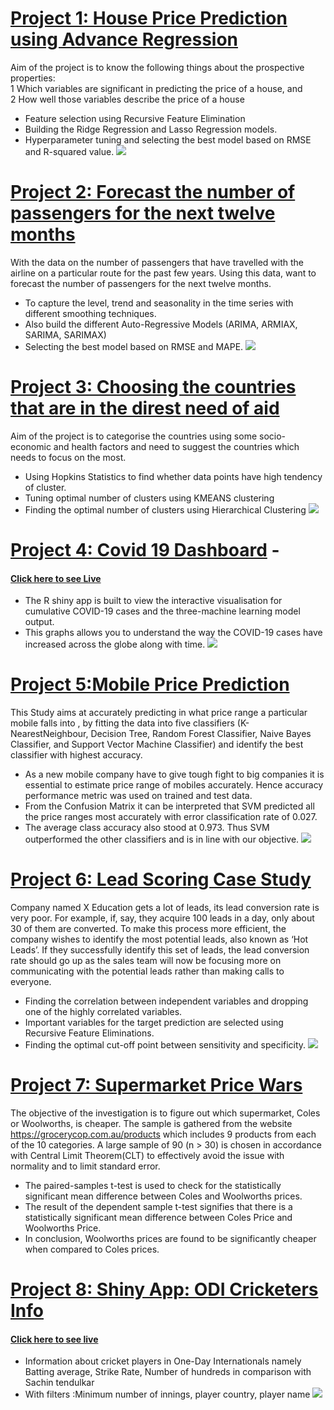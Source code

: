 # [Project 1: House Price Prediction using Advance Regression](https://github.com/Anilbiradar014/House-Price-Prediction-Using-Advance-Regression/blob/main/README.md)
Aim of the project is to know the following things about the prospective properties:<br/>
1 Which variables are significant in predicting the price of a house, and<br/>
2 How well those variables describe the price of a house
+ Feature selection using Recursive Feature Elimination 
+ Building the Ridge Regression and Lasso Regression models.
+ Hyperparameter tuning and selecting the best model based on RMSE and R-squared value.
![](/Images/Result_P1.png)


# [Project 2: Forecast the number of passengers for the next twelve months](https://github.com/Anilbiradar014/Forecast-the-number-of-passengers-for-the-next-twelve-months)

With the data on the number of passengers that have travelled with the airline on a particular route for the past few years. Using this data, want to forecast the number of passengers for the next twelve months.

+ To capture the level, trend and seasonality in the time series with different smoothing techniques.
+ Also build the different Auto-Regressive Models (ARIMA, ARMIAX, SARIMA, SARIMAX)
+ Selecting the best model based on RMSE and MAPE.
![](/Images/SARIMAX_P2.png)

# [Project 3: Choosing the countries that are in the direst need of aid](https://github.com/Anilbiradar014/choosing-the-countries-that-are-in-the-direst-need-of-aid.)
Aim of the project is to categorise the countries using some socio-economic and health factors and need to suggest the countries which needs to focus on the most.
* Using Hopkins Statistics to find whether data points have high tendency of cluster.
* Tuning optimal number of clusters using KMEANS clustering 
* Finding the optimal number of clusters using Hierarchical Clustering
![](/Images/Clustering_P3.png)

# [Project 4: Covid 19 Dashboard](https://github.com/Anilbiradar014/Covid-19-Dashboard-R-Shiny) - 
#### [Click here to see Live](https://anilbiradar.shinyapps.io/Covid19Dashboard/)
* The R shiny app is built to view the interactive visualisation for cumulative COVID-19 cases and the three-machine learning model output. 
* This graphs allows you to understand the way the COVID-19 cases have increased across the globe along with time.
![](/Images/Covid_P4.png)

# [Project 5:Mobile Price Prediction](https://github.com/Anilbiradar014/mobile-price-prediction)
This Study aims at accurately predicting in what price range a particular mobile falls into , by fitting the data into five classifiers (K-NearestNeighbour, Decision Tree, Random Forest Classifier, Naive Bayes Classifier, and Support Vector Machine Classifier) and identify the best classifier with highest accuracy.
* As a new mobile company have to give tough fight to big companies it is essential to estimate price range of mobiles accurately. Hence accuracy performance metric was used on trained and test data.
* From the Confusion Matrix it can be interpreted that SVM predicted all the price ranges most accurately with error classification rate of 0.027.
* The average class accuracy also stood at 0.973. Thus SVM outperformed the other classifiers and is in line with our objective.
![](/Images/Mobile_price_p5.png)

# [Project 6: Lead Scoring Case Study](https://github.com/Anilbiradar014/Lead-Scoring-Case-Study/blob/main/Lead_Scoring_Assignment.ipynb)
Company named X Education gets a lot of leads, its lead conversion rate is very poor. For example, if, say, they acquire 100 leads in a day, only about 30 of them are converted. To make this process more efficient, the company wishes to identify the most potential leads, also known as ‘Hot Leads’. If they successfully identify this set of leads, the lead conversion rate should go up as the sales team will now be focusing more on communicating with the potential leads rather than making calls to everyone.
* Finding the correlation between independent variables and dropping one of the highly correlated variables.
* Important variables for the target prediction are selected using Recursive Feature Eliminations.
* Finding the optimal cut-off point between sensitivity and specificity.
![](/Images/Lead_P5.png)

# [Project 7: Supermarket Price Wars](https://github.com/Anilbiradar014/Supermarket-Price-Wars)
The objective of the investigation is to figure out which supermarket, Coles or Woolworths, is cheaper. The sample is gathered from the website https://grocerycop.com.au/products which includes 9 products from each of the 10 categories. A large sample of 90 (n > 30) is chosen in accordance with Central Limit Theorem(CLT) to effectively avoid the issue with normality and to limit standard error. 
* The paired-samples t-test is used to check for the statistically significant mean difference between Coles and Woolworths prices. 
* The result of the dependent sample t-test signifies that there is a statistically significant mean difference between Coles Price and Woolworths Price.
* In conclusion, Woolworths prices are found to be significantly cheaper when compared to Coles prices. 

# [Project 8: Shiny App: ODI Cricketers Info](https://github.com/Anilbiradar014/ODI-Cricketers-Info-Shiny-App)
#### [Click here to see live](https://anilbiradar.shinyapps.io/CricketODIPlayersBattingDetails/)
* Information about cricket players in One-Day Internationals namely Batting average, Strike Rate, Number of hundreds in comparison with Sachin tendulkar
* With filters :Minimum number of innings, player country, player name
![](/Images/ODI_P8.png)

